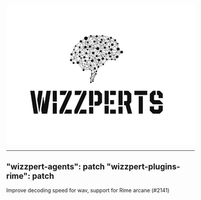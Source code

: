 ![Wizzpert Logo](wizzpert-plugins/assets/logo.png)

---
"wizzpert-agents": patch
"wizzpert-plugins-rime": patch
---

Improve decoding speed for wav, support for Rime arcane (#2141)
